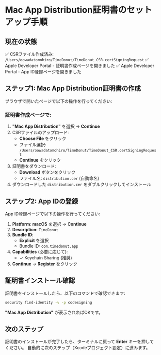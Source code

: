 # Mac App Distribution証明書のセットアップ手順

## 現在の状態
✅ CSRファイル作成済み: `/Users/oowadatomohiro/TimeDonut/TimeDonut_CSR.certSigningRequest`
✅ Apple Developer Portal - 証明書作成ページを開きました
✅ Apple Developer Portal - App ID登録ページを開きました

## ステップ1: Mac App Distribution証明書の作成

ブラウザで開いたページで以下の操作を行ってください:

### 証明書作成ページで:
1. **"Mac App Distribution"** を選択 → **Continue**
2. CSRファイルのアップロード:
   - **Choose File** をクリック
   - ファイル選択: `/Users/oowadatomohiro/TimeDonut/TimeDonut_CSR.certSigningRequest`
   - **Continue** をクリック
3. 証明書をダウンロード:
   - **Download** ボタンをクリック
   - ファイル名: `distribution.cer` (自動命名)
4. ダウンロードした `distribution.cer` をダブルクリックしてインストール

## ステップ2: App IDの登録

App ID登録ページで以下の操作を行ってください:

1. **Platform**: **macOS** を選択 → **Continue**
2. **Description**: `TimeDonut`
3. **Bundle ID**:
   - **Explicit** を選択
   - Bundle ID: `com.timedonut.app`
4. **Capabilities** (必要に応じて):
   - ✓ Keychain Sharing (推奨)
5. **Continue** → **Register** をクリック

## 証明書インストール確認

証明書をインストールしたら、以下のコマンドで確認できます:

```bash
security find-identity -v -p codesigning
```

**"Mac App Distribution"** が表示されればOKです。

## 次のステップ

証明書のインストールが完了したら、ターミナルに戻って **Enter** キーを押してください。
自動的に次のステップ（Xcodeプロジェクト設定）に進みます。
